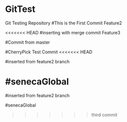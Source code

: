 # GitTest
Git Testing Repository
#This is the First Commit
Feature2

<<<<<<< HEAD
#inserting with merge commit
Feature3

#Commit from master 

#CherryPick Test Commit
<<<<<<< HEAD

#inserted from feature2 branch

#senecaGlobal
=======

#inserted from feature2 branch

#senecaGlobal
>>>>>>> third commit
